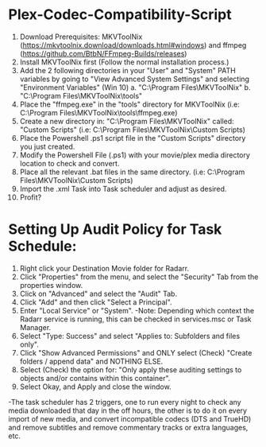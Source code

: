 # Plex-Codec-Compatibility-Script

1. Download Prerequisites: MKVToolNix (https://mkvtoolnix.download/downloads.html#windows) and ffmpeg (https://github.com/BtbN/FFmpeg-Builds/releases)
2. Install MKVToolNix first (Follow the normal installation process.)
3. Add the 2 following directories in your "User" and "System" PATH variables by going to "View Advanced System Settings" and selecting "Environment Variables" (Win 10)
    a. "C:\Program Files\MKVToolNix"
    b. "C:\Program Files\MKVToolNix\tools"
5. Place the "ffmpeg.exe" in the "tools" directory for MKVToolNix (i.e: C:\Program Files\MKVToolNix\tools\ffmpeg.exe)
6. Create a new directory in: "C:\Program Files\MKVToolNix\" called: "Custom Scripts" (i.e: C:\Program Files\MKVToolNix\Custom Scripts)
7. Place the Powershell .ps1 script file in the "Custom Scripts" directory you just created.
8. Modify the Powershell File (.ps1) with your movie/plex media directory location to check and convert.
9. Place all the relevant .bat files in the same directory. (i.e: C:\Program Files\MKVToolNix\Custom Scripts)
10. Import the .xml Task into Task scheduler and adjust as desired.
11. Profit?

# Setting Up Audit Policy for Task Schedule:

1. Right click your Destination Movie folder for Radarr.
2. Click "Properties" from the menu, and select the "Security" Tab from the properties window.
3. Click on "Advanced" and select the "Audit" Tab.
4. Click "Add" and then click "Select a Principal".
5. Enter "Local Service" or "System".
-Note: Depending which context the Radarr service is running, this can be checked in services.msc or Task Manager.
6. Select "Type: Success" and select "Applies to: Subfolders and files only".
7. Click "Show Advanced Permissions" and ONLY select (Check) "Create folders / append data" and NOTHING ELSE.
8. Select (Check) the option for: "Only apply these auditing settings to objects and/or contains within this container".
9. Select Okay, and Apply and close the window.

-The task scheduler has 2 triggers, one to run every night to check any media downloaded that day in the off hours, the other is to do it on every import of new media, and convert incompatible codecs (DTS and TrueHD) and remove subtitles and remove commentary tracks or extra languages, etc.
